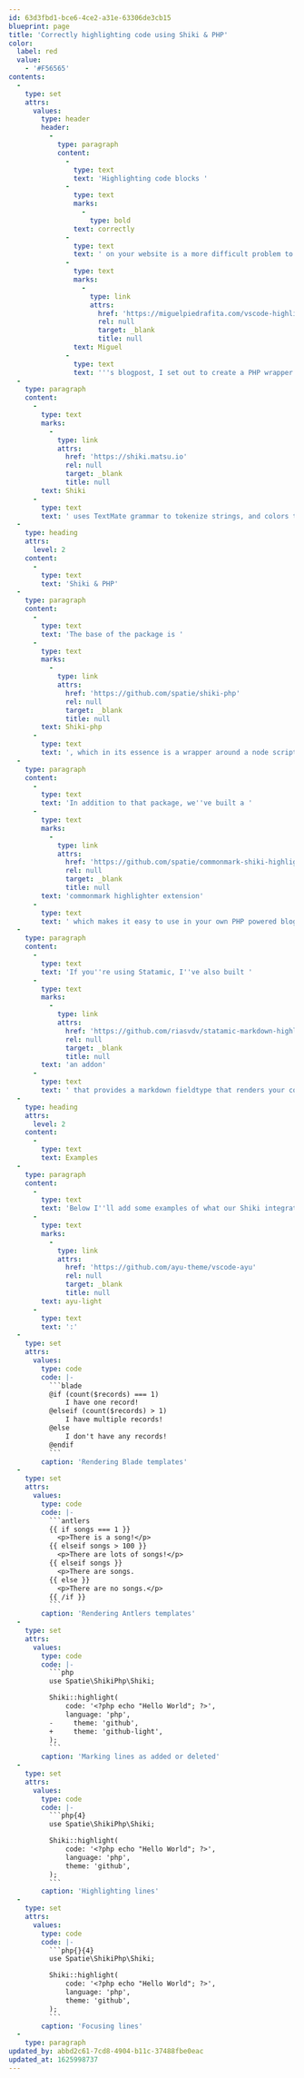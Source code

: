 ```yaml
---
id: 63d3fbd1-bce6-4ce2-a31e-63306de3cb15
blueprint: page
title: 'Correctly highlighting code using Shiki & PHP'
color:
  label: red
  value:
    - '#F56565'
contents:
  -
    type: set
    attrs:
      values:
        type: header
        header:
          -
            type: paragraph
            content:
              -
                type: text
                text: 'Highlighting code blocks '
              -
                type: text
                marks:
                  -
                    type: bold
                text: correctly
              -
                type: text
                text: ' on your website is a more difficult problem to solve than you''d expect. There are many great solutions like Prism or Highlight.js, but they often have difficulty with newer syntax. Inspired by '
              -
                type: text
                marks:
                  -
                    type: link
                    attrs:
                      href: 'https://miguelpiedrafita.com/vscode-highlighting'
                      rel: null
                      target: _blank
                      title: null
                text: Miguel
              -
                type: text
                text: '''s blogpost, I set out to create a PHP wrapper around Shiki to do just that.'
  -
    type: paragraph
    content:
      -
        type: text
        marks:
          -
            type: link
            attrs:
              href: 'https://shiki.matsu.io'
              rel: null
              target: _blank
              title: null
        text: Shiki
      -
        type: text
        text: ' uses TextMate grammar to tokenize strings, and colors the tokens with VS Code themes. In short, Shiki generates HTML that looks exactly like your code in VS Code, and that really works great. TextMate grammars are updated frequently, most of the time as soon as a language updates, as people need them to be correct in their editor.'
  -
    type: heading
    attrs:
      level: 2
    content:
      -
        type: text
        text: 'Shiki & PHP'
  -
    type: paragraph
    content:
      -
        type: text
        text: 'The base of the package is '
      -
        type: text
        marks:
          -
            type: link
            attrs:
              href: 'https://github.com/spatie/shiki-php'
              rel: null
              target: _blank
              title: null
        text: Shiki-php
      -
        type: text
        text: ', which in its essence is a wrapper around a node script that calls Shiki, we''ve also added a custom renderer that allows you to mark lines as highlighted, added, deleted or focused.'
  -
    type: paragraph
    content:
      -
        type: text
        text: 'In addition to that package, we''ve built a '
      -
        type: text
        marks:
          -
            type: link
            attrs:
              href: 'https://github.com/spatie/commonmark-shiki-highlighter'
              rel: null
              target: _blank
              title: null
        text: 'commonmark highlighter extension'
      -
        type: text
        text: ' which makes it easy to use in your own PHP powered blogs.'
  -
    type: paragraph
    content:
      -
        type: text
        text: 'If you''re using Statamic, I''ve also built '
      -
        type: text
        marks:
          -
            type: link
            attrs:
              href: 'https://github.com/riasvdv/statamic-markdown-highlight'
              rel: null
              target: _blank
              title: null
        text: 'an addon'
      -
        type: text
        text: ' that provides a markdown fieldtype that renders your code with Shiki.'
  -
    type: heading
    attrs:
      level: 2
    content:
      -
        type: text
        text: Examples
  -
    type: paragraph
    content:
      -
        type: text
        text: 'Below I''ll add some examples of what our Shiki integration makes possible. My blog uses Shiki with a custom theme called '
      -
        type: text
        marks:
          -
            type: link
            attrs:
              href: 'https://github.com/ayu-theme/vscode-ayu'
              rel: null
              target: _blank
              title: null
        text: ayu-light
      -
        type: text
        text: ':'
  -
    type: set
    attrs:
      values:
        type: code
        code: |-
          ```blade
          @if (count($records) === 1)
              I have one record!
          @elseif (count($records) > 1)
              I have multiple records!
          @else
              I don't have any records!
          @endif
          ```
        caption: 'Rendering Blade templates'
  -
    type: set
    attrs:
      values:
        type: code
        code: |-
          ```antlers
          {{ if songs === 1 }}
            <p>There is a song!</p>
          {{ elseif songs > 100 }}
            <p>There are lots of songs!</p>
          {{ elseif songs }}
            <p>There are songs.
          {{ else }}
            <p>There are no songs.</p>
          {{ /if }}
          ```
        caption: 'Rendering Antlers templates'
  -
    type: set
    attrs:
      values:
        type: code
        code: |-
          ```php
          use Spatie\ShikiPhp\Shiki;

          Shiki::highlight(
              code: '<?php echo "Hello World"; ?>',
              language: 'php',
          -     theme: 'github',
          +     theme: 'github-light',
          );
          ```
        caption: 'Marking lines as added or deleted'
  -
    type: set
    attrs:
      values:
        type: code
        code: |-
          ```php{4}
          use Spatie\ShikiPhp\Shiki;

          Shiki::highlight(
              code: '<?php echo "Hello World"; ?>',
              language: 'php',
              theme: 'github',
          );
          ```
        caption: 'Highlighting lines'
  -
    type: set
    attrs:
      values:
        type: code
        code: |-
          ```php{}{4}
          use Spatie\ShikiPhp\Shiki;

          Shiki::highlight(
              code: '<?php echo "Hello World"; ?>',
              language: 'php',
              theme: 'github',
          );
          ```
        caption: 'Focusing lines'
  -
    type: paragraph
updated_by: abbd2c61-7cd8-4904-b11c-37488fbe0eac
updated_at: 1625998737
---
```

